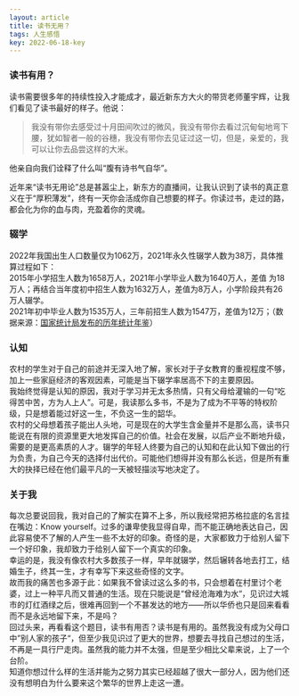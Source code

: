 ```yaml
---
layout: article
title: 读书无用？
tags: 人生感悟
key: 2022-06-18-key
---
```

### 读书有用？
读书需要很多年的持续性投入才能成才，最近新东方大火的带货老师董宇辉，让我们看见了读书最好的样子。他说：
>我没有带你去感受过十月田间吹过的微风，我没有带你去看过沉甸甸地弯下腰，犹如智者一般的谷穗，我没有带你去见证过这一切，但是，亲爱的，我可以让你去品尝这样的大米。  

他亲自向我们诠释了什么叫“腹有诗书气自华”。  
<!--more-->
近年来“读书无用论”总是甚嚣尘上，新东方的直播间，让我认识到了读书的真正意义在于“厚积薄发”，终有一天你会活成你自己想要的样子。你读过书，走过的路，都会化为你的血与肉，充盈着你的灵魂。  

### 辍学
2022年我国出生人口数量仅为1062万，2021年永久性辍学人数为38万，具体推算过程如下：  
2015年小学招生人数为1658万人，2021年小学毕业人数为1640万人，差值 为18万人；再结合当年度初中招生人数为1632万人，差值为8万人，小学阶段共有26万人辍学。  
2021年初中毕业人数为1535万人，三年前招生人数为1547万，差值为12万；（数据来源：[国家统计局发布的历年统计年鉴](http://www.stats.gov.cn/tjsj/ndsj/)）  

### 认知
农村的学生对于自己的前途并无深入地了解，家长对于子女教育的重视程度不够， 加上一些家庭经济的客观因素，可能是当下辍学率居高不下的主要原因。  
我始终觉得是认知的原因，我对于学习并无太多热情，只有父母给灌输的一句“吃得苦中苦，方为人上人”。可是，我读那么多书，不是为了成为不平等的特权阶级，只是想着能过好这一生，不负这一生的韶华。  
农村的父母想着孩子能出人头地，可是现在的大学生含金量并不是那么高，读书只能说在有限的资源里更大地发挥自己的价值。社会在发展，以后产业不断地升级，需要的是更高素质的人才。辍学的年轻人终要为自己的认知和在此认知下做出的行为负责，为自己今天的选择付出代价。可能他们想得并没有那么长远，但是所有重大的抉择已经在他们最平凡的一天被轻描淡写地决定了。  

### 关于我
每次总要说回我，我对自己的了解实在算不上多，所以我经常把苏格拉底的名言挂在嘴边：Know yourself。过多的谦卑使我显得自卑，而不能正确地表达自己，因此容易使不了解的人产生一些不太好的印象。奇怪的是，大家都致力于给别人留下一个好印象，我却致力于给别人留下一个真实的印象。  
幸运的是，我没有像农村大多数孩子一样，早年就辍学，然后辗转各地去打工，结婚生子，终其一生，才有幸写下来这些奇怪的文字。  
故而我的痛苦也多源于此：如果我不曾读过这么多的书，只会想着在村里讨个老婆，过上一种平凡而又普通的生活。现在只能说是“曾经沧海难为水“，见识过大城市的灯红酒绿之后，很难再回到一个不甚发达的地方——所以华侨也只是回来看看而不是永远地留下来，不是吗？  
回过头来，再看看这个题目，读书有用否？读书是有用的。虽然我没有成为父母口中”别人家的孩子“，但至少我见识过了更大的世界，想要去寻找自己想过的生活，不再是一具行尸走肉。虽然我的能力并不太强，但是至少相比父辈来说，上了一个台阶。  
知道你想过什么样的生活并能为之努力其实已经超越了很大一部分人，因为他们还没有想明白为什么要来这个繁华的世界上走这一遭。

